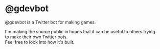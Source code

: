 # @gdevbot

@gdevbot is a Twitter bot for making games.

I'm making the source public in hopes that it can be useful to others trying to make their own Twitter bots.  
Feel free to look into how it's built.